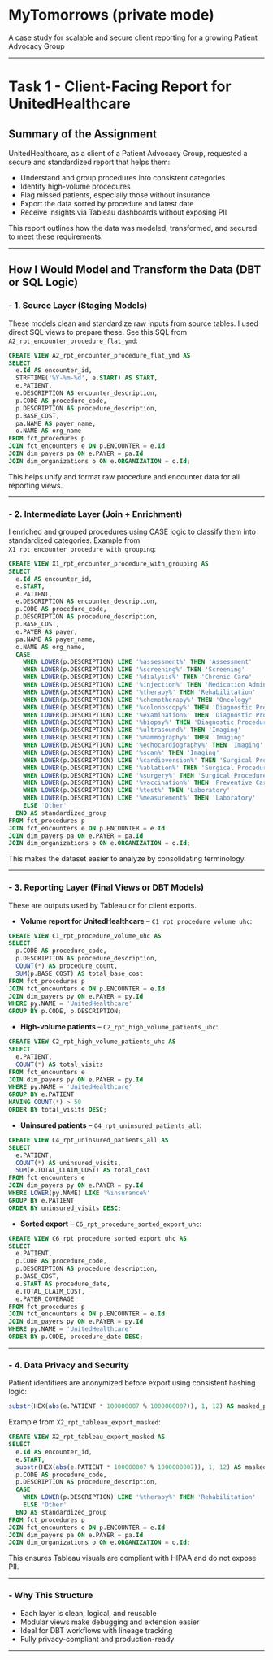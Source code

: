 # MyTomorrows (private mode)
A case study for scalable and secure client reporting for a growing Patient Advocacy Group

---

# Task 1 - Client-Facing Report for UnitedHealthcare

## Summary of the Assignment

UnitedHealthcare, as a client of a Patient Advocacy Group, requested a secure and standardized report that helps them:

- Understand and group procedures into consistent categories
- Identify high-volume procedures
- Flag missed patients, especially those without insurance
- Export the data sorted by procedure and latest date
- Receive insights via Tableau dashboards without exposing PII

This report outlines how the data was modeled, transformed, and secured to meet these requirements.

---

## How I Would Model and Transform the Data (DBT or SQL Logic)

### - 1. Source Layer (Staging Models)

These models clean and standardize raw inputs from source tables. I used direct SQL views to prepare these. 
See this SQL from `A2_rpt_encounter_procedure_flat_ymd`:

```sql
CREATE VIEW A2_rpt_encounter_procedure_flat_ymd AS
SELECT 
  e.Id AS encounter_id,
  STRFTIME('%Y-%m-%d', e.START) AS START,
  e.PATIENT,
  e.DESCRIPTION AS encounter_description,
  p.CODE AS procedure_code,
  p.DESCRIPTION AS procedure_description,
  p.BASE_COST,
  pa.NAME AS payer_name,
  o.NAME AS org_name
FROM fct_procedures p
JOIN fct_encounters e ON p.ENCOUNTER = e.Id
JOIN dim_payers pa ON e.PAYER = pa.Id
JOIN dim_organizations o ON e.ORGANIZATION = o.Id;
```

This helps unify and format raw procedure and encounter data for all reporting views.

---

### - 2. Intermediate Layer (Join + Enrichment)

I enriched and grouped procedures using CASE logic to classify them into standardized categories. 
Example from `X1_rpt_encounter_procedure_with_grouping`:

```sql
CREATE VIEW X1_rpt_encounter_procedure_with_grouping AS
SELECT 
  e.Id AS encounter_id,
  e.START,
  e.PATIENT,
  e.DESCRIPTION AS encounter_description,
  p.CODE AS procedure_code,
  p.DESCRIPTION AS procedure_description,
  p.BASE_COST,
  e.PAYER AS payer,
  pa.NAME AS payer_name,
  o.NAME AS org_name,
  CASE
    WHEN LOWER(p.DESCRIPTION) LIKE '%assessment%' THEN 'Assessment'
    WHEN LOWER(p.DESCRIPTION) LIKE '%screening%' THEN 'Screening'
    WHEN LOWER(p.DESCRIPTION) LIKE '%dialysis%' THEN 'Chronic Care'
    WHEN LOWER(p.DESCRIPTION) LIKE '%injection%' THEN 'Medication Administration'
    WHEN LOWER(p.DESCRIPTION) LIKE '%therapy%' THEN 'Rehabilitation'
    WHEN LOWER(p.DESCRIPTION) LIKE '%chemotherapy%' THEN 'Oncology'
    WHEN LOWER(p.DESCRIPTION) LIKE '%colonoscopy%' THEN 'Diagnostic Procedure'
    WHEN LOWER(p.DESCRIPTION) LIKE '%examination%' THEN 'Diagnostic Procedure'
    WHEN LOWER(p.DESCRIPTION) LIKE '%biopsy%' THEN 'Diagnostic Procedure'
    WHEN LOWER(p.DESCRIPTION) LIKE '%ultrasound%' THEN 'Imaging'
    WHEN LOWER(p.DESCRIPTION) LIKE '%mammography%' THEN 'Imaging'
    WHEN LOWER(p.DESCRIPTION) LIKE '%echocardiography%' THEN 'Imaging'
    WHEN LOWER(p.DESCRIPTION) LIKE '%scan%' THEN 'Imaging'
    WHEN LOWER(p.DESCRIPTION) LIKE '%cardioversion%' THEN 'Surgical Procedure'
    WHEN LOWER(p.DESCRIPTION) LIKE '%ablation%' THEN 'Surgical Procedure'
    WHEN LOWER(p.DESCRIPTION) LIKE '%surgery%' THEN 'Surgical Procedure'
    WHEN LOWER(p.DESCRIPTION) LIKE '%vaccination%' THEN 'Preventive Care'
    WHEN LOWER(p.DESCRIPTION) LIKE '%test%' THEN 'Laboratory'
    WHEN LOWER(p.DESCRIPTION) LIKE '%measurement%' THEN 'Laboratory'
    ELSE 'Other'
  END AS standardized_group
FROM fct_procedures p
JOIN fct_encounters e ON p.ENCOUNTER = e.Id
JOIN dim_payers pa ON e.PAYER = pa.Id
JOIN dim_organizations o ON e.ORGANIZATION = o.Id;
```

This makes the dataset easier to analyze by consolidating terminology.

---

### - 3. Reporting Layer (Final Views or DBT Models)

These are outputs used by Tableau or for client exports.

- **Volume report for UnitedHealthcare** – `C1_rpt_procedure_volume_uhc`:

```sql
CREATE VIEW C1_rpt_procedure_volume_uhc AS
SELECT
  p.CODE AS procedure_code,
  p.DESCRIPTION AS procedure_description,
  COUNT(*) AS procedure_count,
  SUM(p.BASE_COST) AS total_base_cost
FROM fct_procedures p
JOIN fct_encounters e ON p.ENCOUNTER = e.Id
JOIN dim_payers py ON e.PAYER = py.Id
WHERE py.NAME = 'UnitedHealthcare'
GROUP BY p.CODE, p.DESCRIPTION;
```

- **High-volume patients** – `C2_rpt_high_volume_patients_uhc`:

```sql
CREATE VIEW C2_rpt_high_volume_patients_uhc AS
SELECT 
  e.PATIENT,
  COUNT(*) AS total_visits
FROM fct_encounters e
JOIN dim_payers py ON e.PAYER = py.Id
WHERE py.NAME = 'UnitedHealthcare'
GROUP BY e.PATIENT
HAVING COUNT(*) > 50
ORDER BY total_visits DESC;
```

- **Uninsured patients** – `C4_rpt_uninsured_patients_all`:

```sql
CREATE VIEW C4_rpt_uninsured_patients_all AS
SELECT 
  e.PATIENT,
  COUNT(*) AS uninsured_visits,
  SUM(e.TOTAL_CLAIM_COST) AS total_cost
FROM fct_encounters e
JOIN dim_payers py ON e.PAYER = py.Id
WHERE LOWER(py.NAME) LIKE '%insurance%'
GROUP BY e.PATIENT
ORDER BY uninsured_visits DESC;
```

- **Sorted export** – `C6_rpt_procedure_sorted_export_uhc`:

```sql
CREATE VIEW C6_rpt_procedure_sorted_export_uhc AS
SELECT 
  e.PATIENT,
  p.CODE AS procedure_code,
  p.DESCRIPTION AS procedure_description,
  p.BASE_COST,
  e.START AS procedure_date,
  e.TOTAL_CLAIM_COST,
  e.PAYER_COVERAGE
FROM fct_procedures p
JOIN fct_encounters e ON p.ENCOUNTER = e.Id
JOIN dim_payers py ON e.PAYER = py.Id
WHERE py.NAME = 'UnitedHealthcare'
ORDER BY p.CODE, procedure_date DESC;
```

---

### - 4. Data Privacy and Security

Patient identifiers are anonymized before export using consistent hashing logic:

```sql
substr(HEX(abs(e.PATIENT * 100000007 % 1000000007)), 1, 12) AS masked_patient_id
```

Example from `X2_rpt_tableau_export_masked`:

```sql
CREATE VIEW X2_rpt_tableau_export_masked AS
SELECT 
  e.Id AS encounter_id,
  e.START,
  substr(HEX(abs(e.PATIENT * 100000007 % 1000000007)), 1, 12) AS masked_patient_id,
  p.CODE AS procedure_code,
  p.DESCRIPTION AS procedure_description,
  CASE
    WHEN LOWER(p.DESCRIPTION) LIKE '%therapy%' THEN 'Rehabilitation'
    ELSE 'Other'
  END AS standardized_group
FROM fct_procedures p
JOIN fct_encounters e ON p.ENCOUNTER = e.Id
JOIN dim_payers pa ON e.PAYER = pa.Id
JOIN dim_organizations o ON e.ORGANIZATION = o.Id;
```

This ensures Tableau visuals are compliant with HIPAA and do not expose PII.

---

### - Why This Structure

- Each layer is clean, logical, and reusable
- Modular views make debugging and extension easier
- Ideal for DBT workflows with lineage tracking
- Fully privacy-compliant and production-ready

------

